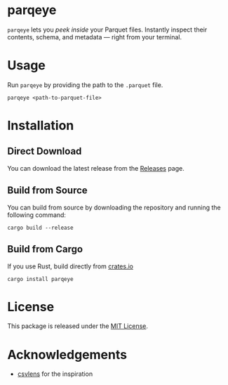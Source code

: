 # parqeye

`parqeye` lets you _peek inside_ your Parquet files. Instantly inspect their contents, schema, and metadata — right from your terminal.

# Usage

Run `parqeye` by providing the path to the `.parquet` file.

```
parqeye <path-to-parquet-file>
```

# Installation

## Direct Download

You can download the latest release from the [Releases](https://github.com/kaushiksrini/parqeye/releases) page.

## Build from Source

You can build from source by downloading the repository and running the following command:

```
cargo build --release
```

## Build from Cargo

If you use Rust, build directly from [crates.io](https://crates.io/crates/parqeye)

```
cargo install parqeye
```

# License

This package is released under the [MIT License](./LICENSE).

# Acknowledgements

- [csvlens](https://github.com/YS-L/csvlens) for the inspiration
